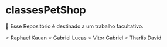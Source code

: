 # classesPetShop
🦴 Esse Repositório é destinado a um trabalho facultativo. 

⭐ Raphael Kauan
⭐ Gabriel Lucas
⭐ Vitor Gabriel
⭐ Tharlis David
